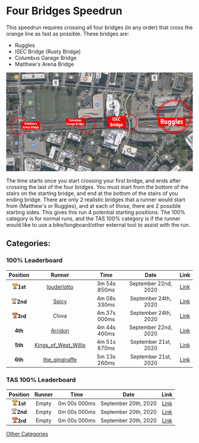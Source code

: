 # Four Bridges Speedrun

This speedrun requires crossing all four bridges (in any order) that cross the orange line as fast as possible. These bridges are:
- Ruggles
- ISEC Bridge (Rusty Bridge)
- Columbus Garage Bridge
- Matthew's Arena Bridge

<img src="../../img/fourbridges.JPG" width="720">

The time starts once you start crossing your first bridge, and ends after crossing the last of the four bridges. You must start from the bottom of the stairs on the starting bridge, and end at the bottom of the stairs of you ending bridge. There are only 2 realistic bridges that a runner would start from (Matthew's or Ruggles), and at each of those, there are 2 possible starting sides. This gives this run 4 potential starting positions. The 100% category is for normal runs, and the TAS 100% category is if the runner would like to use a bike/longboard/other external tool to assist with the run.


## Categories:

### 100% Leaderboard

| Position |    Runner     |  Time | Date|Link|
|:----------:|:-------------:|:------:|:----:|:---:|
| <img src="../../img/1st.png" width="15">**1st** | [louderlotto](https://www.reddit.com/user/louderlotto/) | 3m 54s 850ms  | September 22nd, 2020 | [Link](https://www.youtube.com/watch?v=xeoFSoX1CVg) |
| <img src="../../img/2nd.png" width="15">**2nd** | [Spicy](https://www.reddit.com/user/ayoojackson/) | 4m 08s 330ms  | September 24th, 2020 | [Link](https://youtu.be/nbOvdXGrKz4) |
| <img src="../../img/3rd.png" width="15">**3rd** | Clova | 4m 37s 000ms  | September 24th, 2020 | [Link](https://vimeo.com/461546367) |
| **4th** | [Arridon](https://www.reddit.com/user/Arridon/) | 4m 44s 400ms  | September 22nd, 2020 | [Link](https://youtu.be/UYny0g0ta9w) |
| **5th** | [Kings_of_West_Willis](https://www.reddit.com/user/Kings_of_West_Willis/) | 4m 51s 670ms  | September 21st, 2020 | [Link](https://www.youtube.com/watch?v=Peo-wvliLn8) |
| **6th** | [the_gingiraffe](https://www.reddit.com/user/the_gingiraffe/) | 5m 13s 260ms  | September 21st, 2020 | [Link](https://www.youtube.com/watch?v=al_iDcw2ywU) |



### TAS 100% Leaderboard

| Position |    Runner     |  Time | Date|Link|
|:----------:|:-------------:|:------:|:----:|:---:|
| <img src="../../img/1st.png" width="15">**1st** | Empty | 0m 00s 000ms  | September 20th, 2020 | [Link]() |
| <img src="../../img/2nd.png" width="15">**2nd** | Empty | 0m 00s 000ms  | September 20th, 2020 | [Link]() |
| <img src="../../img/3rd.png" width="15">**3rd** | Empty | 0m 00s 000ms  | September 20th, 2020 | [Link]() |

[Other Categories](../../README.md)
